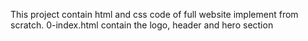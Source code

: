 This project contain html and css code of full website implement from scratch.
0-index.html contain the logo, header and hero section
